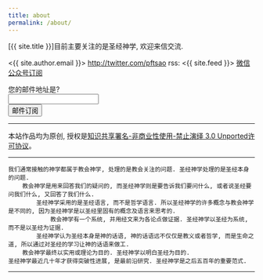 ```yaml
---
title: about
permalink: /about/
---
```


[{{ site.title }}]目前主要关注的是圣经神学, 欢迎来信交流.

<{{ site.author.email }}>
<http://twitter.com/pftsao>
rss: <{{ site.feed }}>
[微信公众号订阅](/assets/qrcode.jpg)

<form action="//studio.us16.list-manage.com/subscribe/post?u=1bf025d596d49ab0e6f375672&amp;id=b58ad19503" method="post" id="mc-embedded-subscribe-form" name="mc-embedded-subscribe-form" class="validate" target="_blank" novalidate>
    <div id="mc_embed_signup_scroll">

<div class="mc-field-group">
	<label for="mce-EMAIL">您的邮件地址是? </label><br/>
	<input type="email" value="" name="EMAIL" class="required email" id="mce-EMAIL">
</div>
    <div style="position: absolute; left: -5000px;" aria-hidden="true"><input type="text" name="b_1bf025d596d49ab0e6f375672_b58ad19503" tabindex="-1" value=""></div>
    <div class="clear"><input type="submit" value="邮件订阅" name="subscribe" id="mc-embedded-subscribe" class="button"></div>
    </div>
</form>

--------

本站作品均为原创, 授权是[知识共享署名-非商业性使用-禁止演绎 3.0 Unported许可协议](http://creativecommons.org/licenses/by-nc-nd/3.0/)。

---------

    我们通常接触的神学都属于教会神学, 处理的是教会关注的问题. 圣经神学处理的是圣经本身的问题.
        教会神学是用来回答我们的疑问的, 而圣经神学则是要告诉我们要问什么, 或者说圣经要问我们什么, 又回答了我们什么.
            圣经神学采用的是圣经语言, 而不是哲学语言. 所以圣经神学的许多概念与教会神学是不同的, 因为圣经神学是以圣经里固有的概念及语言来思考的.
                教会神学有一个系统, 并用经文来为各论点做证据. 圣经神学以圣经为系统, 而不是以圣经为证据.
            圣经神学认为圣经本身是神的话语, 神的话语远不仅仅是教义或者哲学, 而是生命之道, 所以通过对圣经的学习让神的话语来做工.
        教会神学最终以实用或理论为目的. 圣经神学以明白圣经为目的.
    圣经神学最近几十年才获得突破性进展, 是最前沿研究. 圣经神学是之后五百年的重要范式.

----------

<!-- 主要思想来源:

    第一日: 普兰丁格
        第二日: 唐崇荣, 陈佐人, IIIM
            第三日: 巴刻, 爱德华兹
                第四日: 奥古斯丁, 加尔文
            第五日: Van Til, Poythress
        第六日: 霍志恒, James Jordan, Mike Bull, Ralph Smith, Glen Scrivener
    ... -->
